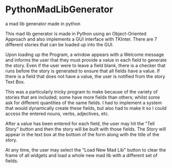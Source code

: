 # PythonMadLibGenerator
a mad lib generator made in python

This mad lib generator is made in Python using an Object-Oriented Approach and also implements a GUI interface with TKInter. There are 7 different stories that can be loaded up
into the GUI.

Upon loading up the Program, a window appears with a Welcome message and informs the user that they must provide a value in each field to generate the story. Even if the user were
to leave a field blank, there is a checker that runs before the story is generated to ensure that all fields have a value. If there is a field that does not have a value, the user
is notified from the story Text Box.

This was a particularly tricky program to make because of the variety of stories that are included; some have more fields than others; whilst some ask for different quantities of
the same fields. I had to implement a system that would dynamically create these fields, but also had to make it so I could access the entered nouns, verbs, adjectives, etc.

After a value has been entered for each field, the user may hit the "Tell Story" button and then the story will be built with those fields. The Story will appear in the text box 
at the bottom of the form along with the title of the story.

At any time, the user may select the "Load New Mad Lib" button to clear the frame of all widgets and load a whole new mad lib with a different set of fields.
